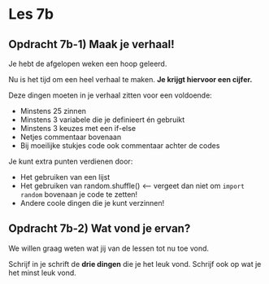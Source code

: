 # Les 7b

## Opdracht 7b-1\) Maak je verhaal!

Je hebt de afgelopen weken een hoop geleerd.

Nu is het tijd om een heel verhaal te maken. **Je krijgt hiervoor een cijfer.**

Deze dingen moeten in je verhaal zitten voor een voldoende:

* Minstens 25 zinnen
* Minstens 3 variabele die je definieert én gebruikt
* Minstens 3 keuzes met een if-else
* Netjes commentaar bovenaan
* Bij moeilijke stukjes code ook commentaar achter de codes  

Je kunt extra punten verdienen door:

* Het gebruiken van een lijst
* Het gebruiken van random.shuffle\(\) &lt;— vergeet dan niet om `import random` bovenaan je code te zetten!
* Andere coole dingen die je kunt verzinnen!

## Opdracht 7b-2\) Wat vond je ervan?

We willen graag weten wat jij van de lessen tot nu toe vond.

Schrijf in je schrift de **drie dingen** die je het leuk vond. Schrijf ook op wat je het minst leuk vond.

